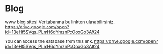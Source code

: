 # Blog
www blog sitesi
Veritabanına bu linkten ulaşabilirsiniz.
https://drive.google.com/open?id=13eHf5SVqs_PLmH6dYmznPcOoxGo3A924

You can access the database from this link.
https://drive.google.com/open?id=13eHf5SVqs_PLmH6dYmznPcOoxGo3A924
